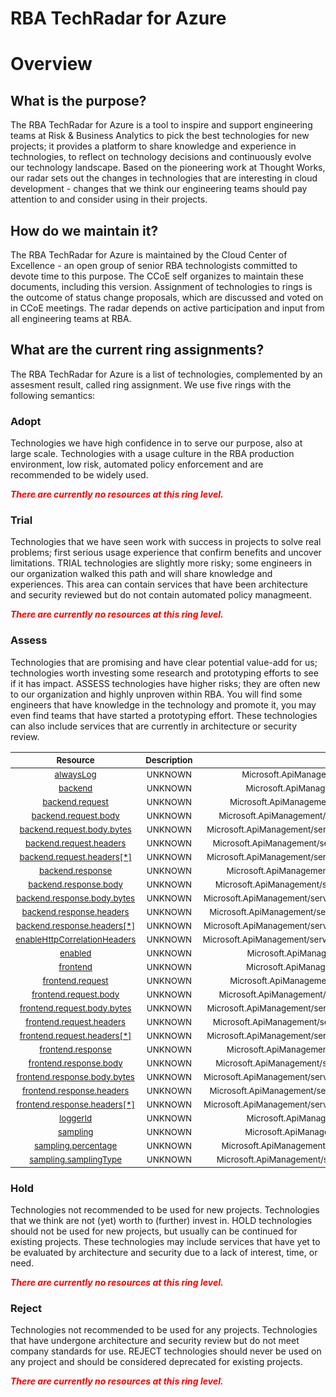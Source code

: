 
RBA TechRadar for Azure
=======================

# Overview

## What is the purpose?


The RBA TechRadar for Azure is a tool to inspire and support engineering teams at Risk & Business Analytics to pick the best technologies for new projects; it provides a platform to share knowledge and experience in technologies, to reflect on technology decisions and continuously evolve our technology landscape.  Based on the pioneering work at Thought Works, our radar sets out the changes in technologies that are interesting in cloud development - changes that we think our engineering teams should pay attention to and consider using in their projects.
## How do we maintain it?


The RBA TechRadar for Azure is maintained by the Cloud Center of Excellence - an open group of senior RBA technologists committed to devote time to this purpose.  The CCoE self organizes to maintain these documents, including this version.  Assignment of technologies to rings is the outcome of status change proposals, which are discussed and voted on in CCoE meetings.  The radar depends on active participation and input from all engineering teams at RBA.
## What are the current ring assignments?


The RBA TechRadar for Azure is a list of technologies, complemented by an assesment result, called ring assignment.  We use five rings with the following semantics:
### Adopt


Technologies we have high confidence in to serve our purpose, also at large scale.  Technologies with a usage culture in the RBA production environment, low risk, automated policy enforcement and are recommended to be widely used.  
  
***<font color="red"> There are currently no resources at this ring level. </font>***
### Trial


Technologies that we have seen work with success in projects to solve real problems;  first serious usage experience that confirm benefits and uncover limitations.  TRIAL technologies are slightly more risky; some engineers in our organization walked this path and will share knowledge and experiences.  This area can contain services that have been architecture and security reviewed but do not contain automated policy managmeent.  
  
***<font color="red"> There are currently no resources at this ring level. </font>***
### Assess


Technologies that are promising and have clear potential value-add for us; technologies worth investing some research and prototyping efforts to see if it has impact.  ASSESS technologies have higher risks;  they are often new to our organization and highly unproven within RBA.  You will find some engineers that have knowledge in the technology and promote it, you may even find teams that have started a prototyping effort.  These technologies can also include services that are currently in architecture or security review.  

|<sub>Resource</sub>|<sub>Description</sub>|<sub>Path</sub>|<sub>Status</sub>|
| :---: | :---: | :---: | :---: |
|<sub>[alwaysLog](https://github.com/openrba/python-azure-techradar/tree/master/Microsoft.ApiManagement/service/apis/diagnostics/alwaysLog)</sub>|<sub>UNKNOWN</sub>|<sub>Microsoft.ApiManagement/service/apis/diagnostics/alwaysLog</sub>|<sub>ASSESS</sub>|
|<sub>[backend](https://github.com/openrba/python-azure-techradar/tree/master/Microsoft.ApiManagement/service/apis/diagnostics/backend)</sub>|<sub>UNKNOWN</sub>|<sub>Microsoft.ApiManagement/service/apis/diagnostics/backend</sub>|<sub>ASSESS</sub>|
|<sub>[backend.request](https://github.com/openrba/python-azure-techradar/tree/master/Microsoft.ApiManagement/service/apis/diagnostics/backend.request)</sub>|<sub>UNKNOWN</sub>|<sub>Microsoft.ApiManagement/service/apis/diagnostics/backend.request</sub>|<sub>ASSESS</sub>|
|<sub>[backend.request.body](https://github.com/openrba/python-azure-techradar/tree/master/Microsoft.ApiManagement/service/apis/diagnostics/backend.request.body)</sub>|<sub>UNKNOWN</sub>|<sub>Microsoft.ApiManagement/service/apis/diagnostics/backend.request.body</sub>|<sub>ASSESS</sub>|
|<sub>[backend.request.body.bytes](https://github.com/openrba/python-azure-techradar/tree/master/Microsoft.ApiManagement/service/apis/diagnostics/backend.request.body.bytes)</sub>|<sub>UNKNOWN</sub>|<sub>Microsoft.ApiManagement/service/apis/diagnostics/backend.request.body.bytes</sub>|<sub>ASSESS</sub>|
|<sub>[backend.request.headers](https://github.com/openrba/python-azure-techradar/tree/master/Microsoft.ApiManagement/service/apis/diagnostics/backend.request.headers)</sub>|<sub>UNKNOWN</sub>|<sub>Microsoft.ApiManagement/service/apis/diagnostics/backend.request.headers</sub>|<sub>ASSESS</sub>|
|<sub>[backend.request.headers[*]](https://github.com/openrba/python-azure-techradar/tree/master/Microsoft.ApiManagement/service/apis/diagnostics/backend.request.headers[*])</sub>|<sub>UNKNOWN</sub>|<sub>Microsoft.ApiManagement/service/apis/diagnostics/backend.request.headers[*]</sub>|<sub>ASSESS</sub>|
|<sub>[backend.response](https://github.com/openrba/python-azure-techradar/tree/master/Microsoft.ApiManagement/service/apis/diagnostics/backend.response)</sub>|<sub>UNKNOWN</sub>|<sub>Microsoft.ApiManagement/service/apis/diagnostics/backend.response</sub>|<sub>ASSESS</sub>|
|<sub>[backend.response.body](https://github.com/openrba/python-azure-techradar/tree/master/Microsoft.ApiManagement/service/apis/diagnostics/backend.response.body)</sub>|<sub>UNKNOWN</sub>|<sub>Microsoft.ApiManagement/service/apis/diagnostics/backend.response.body</sub>|<sub>ASSESS</sub>|
|<sub>[backend.response.body.bytes](https://github.com/openrba/python-azure-techradar/tree/master/Microsoft.ApiManagement/service/apis/diagnostics/backend.response.body.bytes)</sub>|<sub>UNKNOWN</sub>|<sub>Microsoft.ApiManagement/service/apis/diagnostics/backend.response.body.bytes</sub>|<sub>ASSESS</sub>|
|<sub>[backend.response.headers](https://github.com/openrba/python-azure-techradar/tree/master/Microsoft.ApiManagement/service/apis/diagnostics/backend.response.headers)</sub>|<sub>UNKNOWN</sub>|<sub>Microsoft.ApiManagement/service/apis/diagnostics/backend.response.headers</sub>|<sub>ASSESS</sub>|
|<sub>[backend.response.headers[*]](https://github.com/openrba/python-azure-techradar/tree/master/Microsoft.ApiManagement/service/apis/diagnostics/backend.response.headers[*])</sub>|<sub>UNKNOWN</sub>|<sub>Microsoft.ApiManagement/service/apis/diagnostics/backend.response.headers[*]</sub>|<sub>ASSESS</sub>|
|<sub>[enableHttpCorrelationHeaders](https://github.com/openrba/python-azure-techradar/tree/master/Microsoft.ApiManagement/service/apis/diagnostics/enableHttpCorrelationHeaders)</sub>|<sub>UNKNOWN</sub>|<sub>Microsoft.ApiManagement/service/apis/diagnostics/enableHttpCorrelationHeaders</sub>|<sub>ASSESS</sub>|
|<sub>[enabled](https://github.com/openrba/python-azure-techradar/tree/master/Microsoft.ApiManagement/service/apis/diagnostics/enabled)</sub>|<sub>UNKNOWN</sub>|<sub>Microsoft.ApiManagement/service/apis/diagnostics/enabled</sub>|<sub>ASSESS</sub>|
|<sub>[frontend](https://github.com/openrba/python-azure-techradar/tree/master/Microsoft.ApiManagement/service/apis/diagnostics/frontend)</sub>|<sub>UNKNOWN</sub>|<sub>Microsoft.ApiManagement/service/apis/diagnostics/frontend</sub>|<sub>ASSESS</sub>|
|<sub>[frontend.request](https://github.com/openrba/python-azure-techradar/tree/master/Microsoft.ApiManagement/service/apis/diagnostics/frontend.request)</sub>|<sub>UNKNOWN</sub>|<sub>Microsoft.ApiManagement/service/apis/diagnostics/frontend.request</sub>|<sub>ASSESS</sub>|
|<sub>[frontend.request.body](https://github.com/openrba/python-azure-techradar/tree/master/Microsoft.ApiManagement/service/apis/diagnostics/frontend.request.body)</sub>|<sub>UNKNOWN</sub>|<sub>Microsoft.ApiManagement/service/apis/diagnostics/frontend.request.body</sub>|<sub>ASSESS</sub>|
|<sub>[frontend.request.body.bytes](https://github.com/openrba/python-azure-techradar/tree/master/Microsoft.ApiManagement/service/apis/diagnostics/frontend.request.body.bytes)</sub>|<sub>UNKNOWN</sub>|<sub>Microsoft.ApiManagement/service/apis/diagnostics/frontend.request.body.bytes</sub>|<sub>ASSESS</sub>|
|<sub>[frontend.request.headers](https://github.com/openrba/python-azure-techradar/tree/master/Microsoft.ApiManagement/service/apis/diagnostics/frontend.request.headers)</sub>|<sub>UNKNOWN</sub>|<sub>Microsoft.ApiManagement/service/apis/diagnostics/frontend.request.headers</sub>|<sub>ASSESS</sub>|
|<sub>[frontend.request.headers[*]](https://github.com/openrba/python-azure-techradar/tree/master/Microsoft.ApiManagement/service/apis/diagnostics/frontend.request.headers[*])</sub>|<sub>UNKNOWN</sub>|<sub>Microsoft.ApiManagement/service/apis/diagnostics/frontend.request.headers[*]</sub>|<sub>ASSESS</sub>|
|<sub>[frontend.response](https://github.com/openrba/python-azure-techradar/tree/master/Microsoft.ApiManagement/service/apis/diagnostics/frontend.response)</sub>|<sub>UNKNOWN</sub>|<sub>Microsoft.ApiManagement/service/apis/diagnostics/frontend.response</sub>|<sub>ASSESS</sub>|
|<sub>[frontend.response.body](https://github.com/openrba/python-azure-techradar/tree/master/Microsoft.ApiManagement/service/apis/diagnostics/frontend.response.body)</sub>|<sub>UNKNOWN</sub>|<sub>Microsoft.ApiManagement/service/apis/diagnostics/frontend.response.body</sub>|<sub>ASSESS</sub>|
|<sub>[frontend.response.body.bytes](https://github.com/openrba/python-azure-techradar/tree/master/Microsoft.ApiManagement/service/apis/diagnostics/frontend.response.body.bytes)</sub>|<sub>UNKNOWN</sub>|<sub>Microsoft.ApiManagement/service/apis/diagnostics/frontend.response.body.bytes</sub>|<sub>ASSESS</sub>|
|<sub>[frontend.response.headers](https://github.com/openrba/python-azure-techradar/tree/master/Microsoft.ApiManagement/service/apis/diagnostics/frontend.response.headers)</sub>|<sub>UNKNOWN</sub>|<sub>Microsoft.ApiManagement/service/apis/diagnostics/frontend.response.headers</sub>|<sub>ASSESS</sub>|
|<sub>[frontend.response.headers[*]](https://github.com/openrba/python-azure-techradar/tree/master/Microsoft.ApiManagement/service/apis/diagnostics/frontend.response.headers[*])</sub>|<sub>UNKNOWN</sub>|<sub>Microsoft.ApiManagement/service/apis/diagnostics/frontend.response.headers[*]</sub>|<sub>ASSESS</sub>|
|<sub>[loggerId](https://github.com/openrba/python-azure-techradar/tree/master/Microsoft.ApiManagement/service/apis/diagnostics/loggerId)</sub>|<sub>UNKNOWN</sub>|<sub>Microsoft.ApiManagement/service/apis/diagnostics/loggerId</sub>|<sub>ASSESS</sub>|
|<sub>[sampling](https://github.com/openrba/python-azure-techradar/tree/master/Microsoft.ApiManagement/service/apis/diagnostics/sampling)</sub>|<sub>UNKNOWN</sub>|<sub>Microsoft.ApiManagement/service/apis/diagnostics/sampling</sub>|<sub>ASSESS</sub>|
|<sub>[sampling.percentage](https://github.com/openrba/python-azure-techradar/tree/master/Microsoft.ApiManagement/service/apis/diagnostics/sampling.percentage)</sub>|<sub>UNKNOWN</sub>|<sub>Microsoft.ApiManagement/service/apis/diagnostics/sampling.percentage</sub>|<sub>ASSESS</sub>|
|<sub>[sampling.samplingType](https://github.com/openrba/python-azure-techradar/tree/master/Microsoft.ApiManagement/service/apis/diagnostics/sampling.samplingType)</sub>|<sub>UNKNOWN</sub>|<sub>Microsoft.ApiManagement/service/apis/diagnostics/sampling.samplingType</sub>|<sub>ASSESS</sub>|

### Hold


Technologies not recommended to be used for new projects. Technologies that we think are not (yet) worth to (further) invest in.  HOLD technologies should not be used for new projects, but usually can be continued for existing projects.  These technologies may include services that have yet to be evaluated by architecture and security due to a lack of interest, time, or need.  
  
***<font color="red"> There are currently no resources at this ring level. </font>***
### Reject


Technologies not recommended to be used for any projects. Technologies that have undergone architecture and security review but do not meet company standards for use.  REJECT technologies should never be used on any project and should be considered deprecated for existing projects.  
  
***<font color="red"> There are currently no resources at this ring level. </font>***